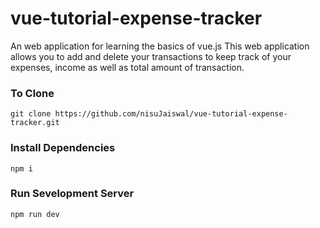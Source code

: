 # vue-tutorial-expense-tracker

An web application for learning the basics of vue.js
This web application allows you to add and delete your transactions to keep track of your expenses, income as well as total amount of transaction.

### To Clone

```
git clone https://github.com/nisuJaiswal/vue-tutorial-expense-tracker.git
```

### Install Dependencies

```
npm i
```

### Run Sevelopment Server

```
npm run dev
```
